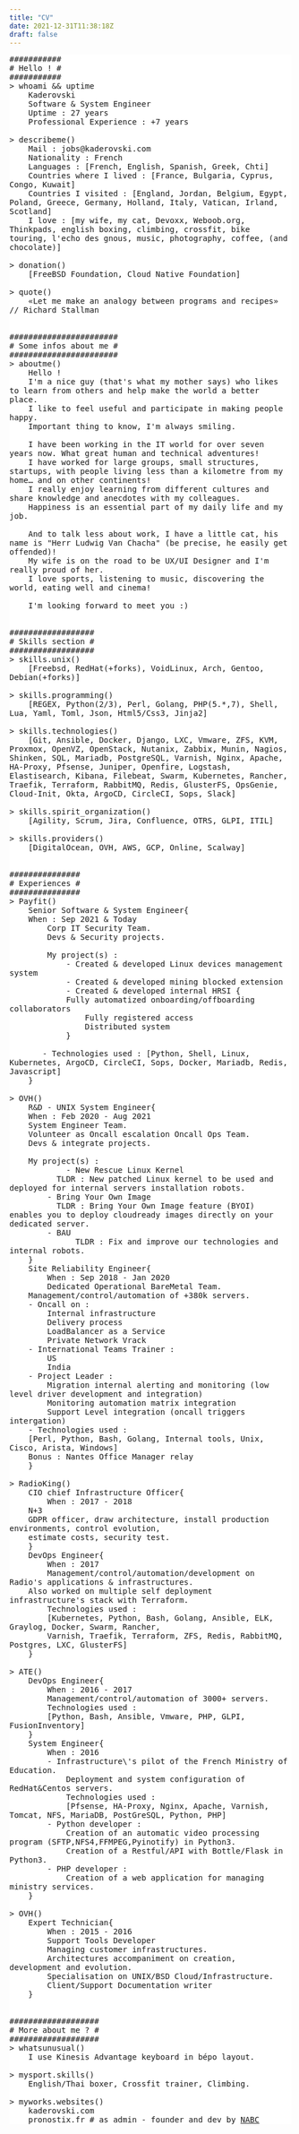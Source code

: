 ```yaml
---
title: "CV"
date: 2021-12-31T11:38:18Z
draft: false
---
```


<style>
pre {
    white-space: pre-wrap;       /* Since CSS 2.1 */
    white-space: -moz-pre-wrap;  /* Mozilla, since 1999 */
    white-space: -pre-wrap;      /* Opera 4-6 */
    white-space: -o-pre-wrap;    /* Opera 7 */
    word-wrap: break-word;       /* Internet Explorer 5.5+ */
}
</style>

<pre style="background-color: #ffffff !important;">
###########
# Hello ! #
###########
> whoami && uptime
    Kaderovski
    Software & System Engineer
    Uptime : 27 years
    Professional Experience : +7 years

> describeme()
    Mail : jobs@kaderovski.com
    Nationality : French
    Languages : [French, English, Spanish, Greek, Chti]
    Countries where I lived : [France, Bulgaria, Cyprus, Congo, Kuwait]
    Countries I visited : [England, Jordan, Belgium, Egypt, Poland, Greece, Germany, Holland, Italy, Vatican, Irland, Scotland]
    I love : [my wife, my cat, Devoxx, Weboob.org, Thinkpads, english boxing, climbing, crossfit, bike touring, l'echo des gnous, music, photography, coffee, (and chocolate)]

> donation()
    [FreeBSD Foundation, Cloud Native Foundation]

> quote()
    «Let me make an analogy between programs and recipes» // Richard Stallman


#######################
# Some infos about me #
#######################
> aboutme()
    Hello !
    I'm a nice guy (that's what my mother says) who likes to learn from others and help make the world a better place. 
    I like to feel useful and participate in making people happy.
    Important thing to know, I'm always smiling.
    
    I have been working in the IT world for over seven years now. What great human and technical adventures! 
    I have worked for large groups, small structures, startups, with people living less than a kilometre from my home… and on other continents! 
    I really enjoy learning from different cultures and share knowledge and anecdotes with my colleagues.
    Happiness is an essential part of my daily life and my job.
    
    And to talk less about work, I have a little cat, his name is "Herr Ludwig Van Chacha" (be precise, he easily get offended)!
    My wife is on the road to be UX/UI Designer and I'm really proud of her.
    I love sports, listening to music, discovering the world, eating well and cinema!
    
    I'm looking forward to meet you :)


##################
# Skills section #
##################
> skills.unix()
    [Freebsd, RedHat(+forks), VoidLinux, Arch, Gentoo, Debian(+forks)]

> skills.programming()
    [REGEX, Python(2/3), Perl, Golang, PHP(5.*,7), Shell, Lua, Yaml, Toml, Json, Html5/Css3, Jinja2]

> skills.technologies()
    [Git, Ansible, Docker, Django, LXC, Vmware, ZFS, KVM, Proxmox, OpenVZ, OpenStack, Nutanix, Zabbix, Munin, Nagios, Shinken, SQL, Mariadb, PostgreSQL, Varnish, Nginx, Apache, HA-Proxy, Pfsense, Juniper, Openfire, Logstash, Elastisearch, Kibana, Filebeat, Swarm, Kubernetes, Rancher, Traefik, Terraform, RabbitMQ, Redis, GlusterFS, OpsGenie, Cloud-Init, Okta, ArgoCD, CircleCI, Sops, Slack]

> skills.spirit_organization()
    [Agility, Scrum, Jira, Confluence, OTRS, GLPI, ITIL]

> skills.providers()
    [DigitalOcean, OVH, AWS, GCP, Online, Scalway]


###############
# Experiences #
###############
> Payfit()
    Senior Software & System Engineer{
	When : Sep 2021 & Today
        Corp IT Security Team.
        Devs & Security projects.

        My project(s) :
            - Created & developed Linux devices management system
            - Created & developed mining blocked extension
            - Created & developed internal HRSI {
	    	Fully automatized onboarding/offboarding collaborators
                Fully registered access
                Distributed system
            }

       - Technologies used : [Python, Shell, Linux, Kubernetes, ArgoCD, CircleCI, Sops, Docker, Mariadb, Redis, Javascript]
    }

> OVH()
    R&D - UNIX System Engineer{
	When : Feb 2020 - Aug 2021
	System Engineer Team.
	Volunteer as Oncall escalation Oncall Ops Team.
	Devs & integrate projects.
	
	My project(s) :
            - New Rescue Linux Kernel
	      TLDR : New patched Linux kernel to be used and deployed for internal servers installation robots.
	    - Bring Your Own Image
	      TLDR : Bring Your Own Image feature (BYOI) enables you to deploy cloudready images directly on your dedicated server.
	    - BAU
              TLDR : Fix and improve our technologies and internal robots. 
    }
    Site Reliability Engineer{
        When : Sep 2018 - Jan 2020
        Dedicated Operational BareMetal Team.
	Management/control/automation of +380k servers.
	- Oncall on :
	    Internal infrastructure
	    Delivery process
	    LoadBalancer as a Service
	    Private Network Vrack
	- International Teams Trainer :
	    US
	    India
	- Project Leader :
	    Migration internal alerting and monitoring (low level driver development and integration)
	    Monitoring automation matrix integration
	    Support Level integration (oncall triggers intergation)
	- Technologies used :
	[Perl, Python, Bash, Golang, Internal tools, Unix, Cisco, Arista, Windows]
	Bonus : Nantes Office Manager relay
    }

> RadioKing()
    CIO chief Infrastructure Officer{
        When : 2017 - 2018
	N+3
	GDPR officer, draw architecture, install production environments, control evolution, 
	estimate costs, security test.
    }
    DevOps Engineer{
        When : 2017
        Management/control/automation/development on Radio's applications & infrastructures.
	Also worked on multiple self deployment infrastructure's stack with Terraform.
        Technologies used :
        [Kubernetes, Python, Bash, Golang, Ansible, ELK, Graylog, Docker, Swarm, Rancher,
        Varnish, Traefik, Terraform, ZFS, Redis, RabbitMQ, Postgres, LXC, GlusterFS]
    }

> ATE()
    DevOps Engineer{
        When : 2016 - 2017
        Management/control/automation of 3000+ servers.
        Technologies used :
        [Python, Bash, Ansible, Vmware, PHP, GLPI, FusionInventory]
    }
    System Engineer{
        When : 2016
        - Infrastructure\'s pilot of the French Ministry of Education.
            Deployment and system configuration of RedHat&Centos servers.
            Technologies used :
            [Pfsense, HA-Proxy, Nginx, Apache, Varnish, Tomcat, NFS, MariaDB, PostGreSQL, Python, PHP]
        - Python developer :
            Creation of an automatic video processing program (SFTP,NFS4,FFMPEG,Pyinotify) in Python3.
            Creation of a Restful/API with Bottle/Flask in Python3.
        - PHP developer :
            Creation of a web application for managing ministry services.
    }

> OVH()
    Expert Technician{
        When : 2015 - 2016
        Support Tools Developer
        Managing customer infrastructures.
        Architectures accompaniment on creation, development and evolution.
        Specialisation on UNIX/BSD Cloud/Infrastructure.
        Client/Support Documentation writer
    }


###################
# More about me ? #
###################
> whatsunusual()
    I use Kinesis Advantage keyboard in bépo layout.

> mysport.skills()
    English/Thai boxer, Crossfit trainer, Climbing.

> myworks.websites()
    kaderovski.com
    pronostix.fr # as admin - founder and dev by <a href='https://www.linkedin.com/in/na%C3%ABl-abou-chahine/' target='_blank'>NABC</a> 
</pre>
